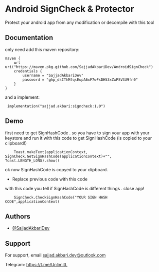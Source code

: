 
# Android SignCheck & Protector

Protect your android app from any modification or decompile with this tool


## Documentation
 only need add this maven repository:

    maven {
        url uri("https://maven.pkg.github.com/SajjadAkbariDev/AndroidSignCheck")
        credentials {
            username = "SajjadAkbariDev"
            password = "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"
        }
    }

 and a implement:

     implementation("sajjad.akbari:signcheck:1.0")


## Demo

first need to get SignHashCode . so you have to sign your app with your keystore and run it with this code to get SignHashCode (is copied to your clipboard!)

        Toast.makeText(applicationContext, SignCheck.GetSignHashCode(applicationContext)+"", Toast.LENGTH_LONG).show()

ok now SignHashCode is copyed to your clipboard.

- Replace previous code with this code

with this code you tell if SignHashCode is different things . close app!

        SignCheck.CheckSignHashCode("YOUR SIGN HASH CODE",applicationContext)

## Authors

- [@SajjadAkbariDev](https://github.com/SajjadAkbariDev)


## Support

For support, email sajjad.akbari.dev@outlook.com

Telegram: https://t.me/UnlimitL

